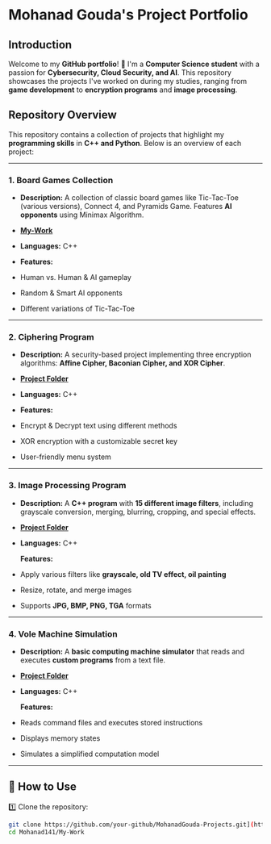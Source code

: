 # Mohanad Gouda's Project Portfolio  

## Introduction  
Welcome to my **GitHub portfolio**! 👋 I'm a **Computer Science student** with a passion for **Cybersecurity, Cloud Security, and AI**.
This repository showcases the projects I've worked on during my studies, ranging from **game development** to **encryption programs** and **image processing**.  

## Repository Overview  
This repository contains a collection of projects that highlight my **programming skills** in **C++ and Python**. Below is an overview of each project:  

---

### **1. Board Games Collection**  
- **Description:** A collection of classic board games like Tic-Tac-Toe (various versions), Connect 4, and Pyramids Game. Features **AI opponents** using Minimax Algorithm.  
- **[My-Work](./TheUltimateBoardGame/)**  
- **Languages:** C++

- **Features:**  
- Human vs. Human & AI gameplay  
- Random & Smart AI opponents  
- Different variations of Tic-Tac-Toe  

---

### **2. Ciphering Program**  
- **Description:** A security-based project implementing three encryption algorithms: **Affine Cipher, Baconian Cipher, and XOR Cipher**.  
- **[Project Folder](./CipheringProgram/)**  
- **Languages:** C++
   
- **Features:**  
- Encrypt & Decrypt text using different methods  
- XOR encryption with a customizable secret key  
- User-friendly menu system  

---

### **3. Image Processing Program**  
- **Description:** A **C++ program** with **15 different image filters**, including grayscale conversion, merging, blurring, cropping, and special effects.  
- **[Project Folder](./ImageProcessing/)**  
- **Languages:** C++  

  **Features:**  
- Apply various filters like **grayscale, old TV effect, oil painting**  
- Resize, rotate, and merge images  
- Supports **JPG, BMP, PNG, TGA** formats  

---

### **4. Vole Machine Simulation**  
- **Description:** A **basic computing machine simulator** that reads and executes **custom programs** from a text file.  
- **[Project Folder](./VoleMachine/)**  
- **Languages:** C++  

   **Features:**  
- Reads command files and executes stored instructions  
- Displays memory states  
- Simulates a simplified computation model  

---

## 🔧 How to Use  
1️⃣ Clone the repository:  
```bash
git clone https://github.com/your-github/MohanadGouda-Projects.git](https://github.com/Mohannad141
cd Mohanad141/My-Work
